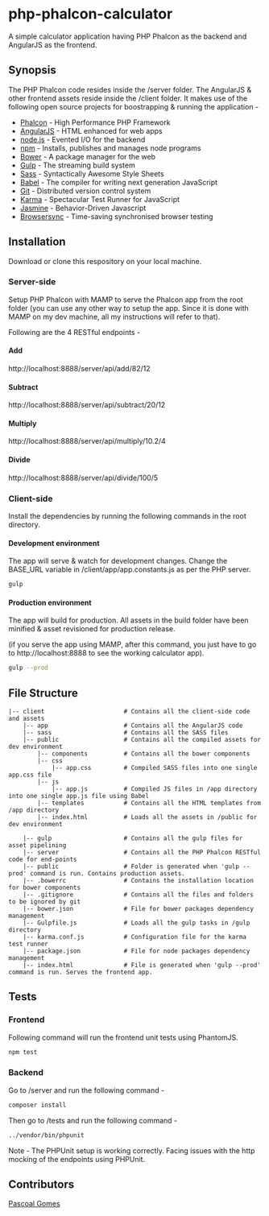 # php-phalcon-calculator
A simple calculator application having PHP Phalcon as the backend and AngularJS as the frontend.

## Synopsis
The PHP Phalcon code resides inside the /server folder. The AngularJS & other frontend assets reside inside the /client folder.
It makes use of the following open source projects for boostrapping & running the application -

* [Phalcon] - High Performance PHP Framework
* [AngularJS] - HTML enhanced for web apps
* [node.js] - Evented I/O for the backend
* [npm] - Installs, publishes and manages node programs
* [Bower] - A package manager for the web
* [Gulp] - The streaming build system
* [Sass] - Syntactically Awesome Style Sheets
* [Babel] - The compiler for writing next generation JavaScript
* [Git] - Distributed version control system
* [Karma] - Spectacular Test Runner for JavaScript
* [Jasmine] - Behavior-Driven Javascript
* [Browsersync] - Time-saving synchronised browser testing


## Installation
Download or clone this respository on your local machine.

### Server-side
Setup PHP Phalcon with MAMP to serve the Phalcon app from the root folder
(you can use any other way to setup the app. Since it is done with MAMP on my dev machine, all my instructions will refer to that).

Following are the 4 RESTful endpoints -

#### Add
http://localhost:8888/server/api/add/82/12

#### Subtract
http://localhost:8888/server/api/subtract/20/12

#### Multiply
http://localhost:8888/server/api/multiply/10.2/4

#### Divide
http://localhost:8888/server/api/divide/100/5



### Client-side
Install the dependencies by running the following commands in the root directory.

#### Development environment
The app will serve & watch for development changes. Change the BASE_URL variable in /client/app/app.constants.js as per the PHP server.

```sh
gulp
```


#### Production environment
The app will build for production. All assets in the build folder have been minified & asset revisioned for production release.

(if you serve the app using MAMP, after this command, you just have to go to http://localhost:8888 to see the working calculator app).

```sh
gulp --prod
```




## File Structure

```
|-- client                      # Contains all the client-side code and assets
    |-- app                     # Contains all the AngularJS code
    |-- sass                    # Contains all the SASS files
    |-- public                  # Contains all the compiled assets for dev environment
        |-- components          # Contains all the bower components
        |-- css
            |-- app.css         # Compiled SASS files into one single app.css file
        |-- js
            |-- app.js          # Compiled JS files in /app directory into one single app.js file using Babel
        |-- templates           # Contains all the HTML templates from /app directory
        |-- index.html          # Loads all the assets in /public for dev environment

    |-- gulp                    # Contains all the gulp files for asset pipelining
    |-- server                  # Contains all the PHP Phalcon RESTful code for end-points
    |-- public                  # Folder is generated when 'gulp --prod' command is run. Contains production assets.
    |-- .bowerrc                # Contains the installation location for bower components
    |-- .gitignore              # Contains all the files and folders to be ignored by git
    |-- bower.json              # File for bower packages dependency management
    |-- Gulpfile.js             # Loads all the gulp tasks in /gulp directory
    |-- karma.conf.js           # Configuration file for the karma test runner
    |-- package.json            # File for node packages dependency management
    |-- index.html              # File is generated when 'gulp --prod' command is run. Serves the frontend app.
```


## Tests

### Frontend
Following command will run the frontend unit tests using PhantomJS.

```sh
npm test
```


### Backend
Go to /server and run the following command -

```sh
composer install
```

Then go to /tests and run the following command -

```sh
../vendor/bin/phpunit
```


Note - The PHPUnit setup is working correctly. Facing issues with the http mocking of the endpoints using PHPUnit.

## Contributors
[Pascoal Gomes](https://au.linkedin.com/in/pascoal-gomes-a4835954)




[Phalcon]: <https://phalconphp.com/en/>
[AngularJS]: <http://angularjs.org>
[Gulp]: <http://gulpjs.com>
[node.js]: <http://nodejs.org>
[Bower]: https://bower.io/
[npm]: https://www.npmjs.com/
[Sass]: http://sass-lang.com/
[Babel]: https://babeljs.io/
[Git]: https://git-scm.com/
[Karma]: https://github.com/karma-runner/karma
[Jasmine]: https://jasmine.github.io/
[Browsersync]: https://www.browsersync.io/
